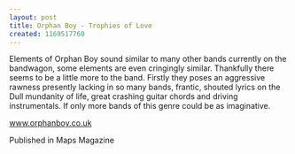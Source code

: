 ```yaml
---
layout: post
title: Orphan Boy - Trophies of Love
created: 1169517760
---
```

<p>Elements of Orphan Boy sound similar to many other bands currently on the bandwagon, some elements are even cringingly similar. Thankfully there seems to be a little more to the band. Firstly they poses an aggressive rawness presently lacking in so many bands, frantic, shouted lyrics on the Dull mundanity of life, great crashing guitar chords and driving instrumentals. If only more bands of this genre could be as imaginative.</p><p><a href="http://www.orphanboy.co.uk" target="_blank">www.orphanboy.co.uk</a></p><p>Published in Maps Magazine</p>
